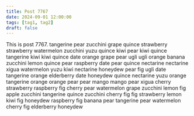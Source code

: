 ```yaml
---
title: Post 7767
date: 2024-09-01 12:00:00
tags: [tag1, tag2]
draft: false
---
```

This is post 7767.
tangerine
pear
zucchini
grape
quince
strawberry
strawberry
watermelon
zucchini
yuzu
quince
kiwi
pear
kiwi
quince
tangerine
kiwi
kiwi
quince
date
orange
grape
pear
ugli
ugli
orange
banana
zucchini
lemon
quince
pear
raspberry
date
pear
quince
nectarine
nectarine
xigua
watermelon
yuzu
kiwi
nectarine
honeydew
pear
fig
ugli
date
tangerine
orange
elderberry
date
honeydew
quince
nectarine
yuzu
orange
tangerine
orange
orange
pear
pear
mango
mango
pear
xigua
cherry
strawberry
raspberry
fig
cherry
pear
watermelon
grape
zucchini
lemon
fig
apple
zucchini
tangerine
quince
zucchini
cherry
fig
fig
strawberry
lemon
kiwi
fig
honeydew
raspberry
fig
banana
pear
tangerine
pear
watermelon
cherry
fig
elderberry
honeydew
